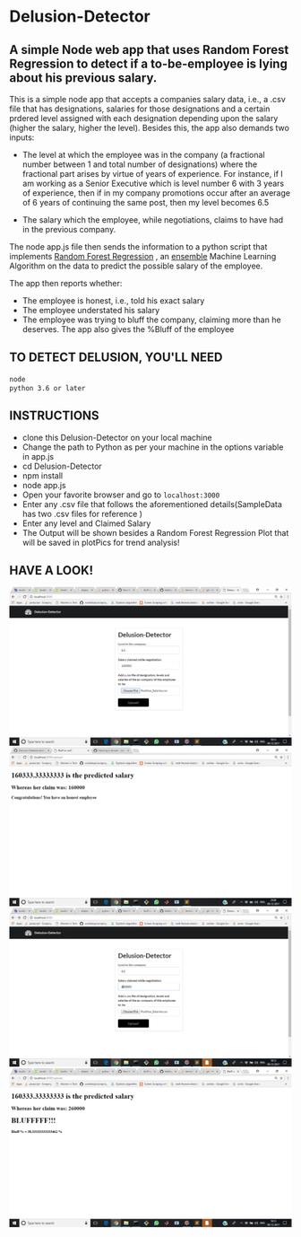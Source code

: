 # Delusion-Detector
## A simple Node web app that uses Random Forest Regression to detect if a to-be-employee is lying about his previous salary.


This is a simple node app that accepts a companies salary data, i.e., a .csv file that has designations, salaries for those designations and a certain prdered level assigned with each designation depending upon the salary (higher the salary, higher the level).
Besides this, the app also demands two  inputs:

- The level at which the employee was in the company (a fractional number between 1 and total number of designations) where the fractional part arises by virtue of years of experience. For instance, if I am working as a Senior Executive which is level number 6 with 3 years of experience, then if in my company promotions occur after an average of 6 years of continuing the same post, then my level becomes 6.5 

- The salary which the employee, while negotiations, claims  to have had in the previous company.

The node app.js file then sends the information to a python script that implements [Random Forest Regression](https://en.wikipedia.org/wiki/Random_forest) , an [ensemble](https://en.wikipedia.org/wiki/Ensemble_learning) Machine Learning Algorithm on the data to predict the possible salary of the employee.

The app then reports whether:
- The employee is honest, i.e., told his exact salary
- The employee understated his salary
- The employee was trying to bluff the company, claiming more than he deserves. The app also gives the %Bluff of the employee

## TO DETECT DELUSION, YOU'LL NEED
```
node
python 3.6 or later
```

## INSTRUCTIONS

- clone this Delusion-Detector on your local machine
- Change the path to Python as per your machine in the options variable in app.js
- cd Delusion-Detector
- npm install
- node app.js
- Open your favorite browser and go to ```localhost:3000```
- Enter any .csv file that follows the aforementioned details(SampleData has two .csv files for reference )
- Enter any level and Claimed Salary
- The Output will be shown besides a Random Forest Regression Plot that will be saved in plotPics for trend analysis!

## HAVE A LOOK!

![Alt text](/readMeSS/pic1.png?raw=true "App looks like:")
![Alt text](/readMeSS/pic2.png?raw=true "App looks like:")
![Alt text](/readMeSS/pic3.png?raw=true "App looks like:")
![Alt text](/readMeSS/pic4.png?raw=true "App looks like:")


